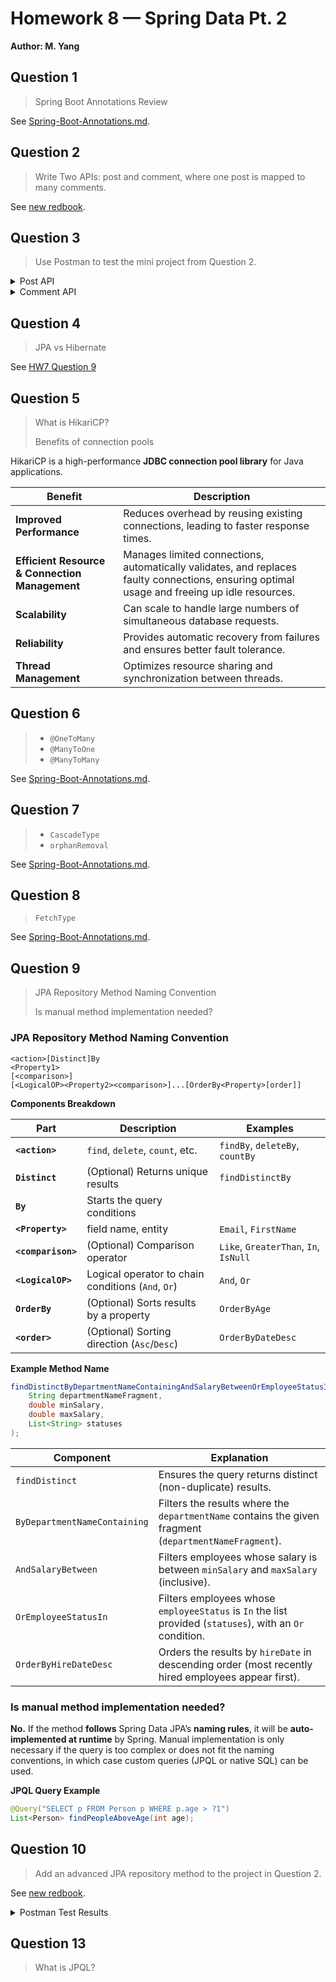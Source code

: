 # Homework 8 — Spring Data Pt. 2
**Author: M. Yang**

## Question 1
> Spring Boot Annotations Review

See [Spring-Boot-Annotations.md](Spring-Boot-Annotations.md).

## Question 2
> Write Two APIs: post and comment, where one post is mapped to many comments.

See [new redbook](../Projects/redbook).


## Question 3
> Use Postman to test the mini project from Question 2.

<details>
<summary>Post API</summary>

### Create a Post
![image](https://github.com/user-attachments/assets/aff5c0c9-a146-4c85-914d-fb952c9432c8)

### Get All Posts
![image](https://github.com/user-attachments/assets/4ebcc7b3-45e4-401e-bdaa-cbb7d6653289)

### Get a Post by ID
![image](https://github.com/user-attachments/assets/8e2da074-c928-4776-9681-8d5b71362b99)

### Update a Post by ID
![image](https://github.com/user-attachments/assets/a64bd1a4-98b1-4590-b4d1-5052d2cc4053)

### Delete a Post by ID
![image](https://github.com/user-attachments/assets/2ac76ae8-bc95-4a54-a420-d77d6e73cb8a)

**All comments under this post are also deleted.**
![image](https://github.com/user-attachments/assets/05f90f83-338c-4afe-bc6c-5ada4782d759)

</details>

<details>
<summary>Comment API</summary>

### Create a Comment
![image](https://github.com/user-attachments/assets/62216ac1-4491-4e26-9881-8453db4263c1)

### Get All Comments by Post ID
![image](https://github.com/user-attachments/assets/00722bbd-8ddc-42ec-b3dd-aa1eab909d9e)

### Get a Comment by Post ID & Comment ID
![image](https://github.com/user-attachments/assets/e475c78c-9ff5-401b-b461-200901e88b2b)

### Update a Comment by Post ID & Comment ID
![image](https://github.com/user-attachments/assets/ee6f5d26-65d6-4f55-a1d9-b2d7166b8079)

### Delete a Comment by Post ID & Comment ID
![image](https://github.com/user-attachments/assets/770bb427-8191-4cd3-9ef3-9500d4e62739)

</details>


## Question 4
> JPA vs Hibernate

See [HW7 Question 9](HW7.md#question-9)


## Question 5
> What is HikariCP?
> 
> Benefits of connection pools

HikariCP is a high-performance **JDBC connection pool library** for Java applications.

| Benefit                                        | Description                                                                                                                                  |
|------------------------------------------------|----------------------------------------------------------------------------------------------------------------------------------------------|
| **Improved Performance**                       | Reduces overhead by reusing existing connections, leading to faster response times.                                                          |
| **Efficient Resource & Connection Management** | Manages limited connections, automatically validates, and replaces faulty connections, ensuring optimal usage and freeing up idle resources. |
| **Scalability**                                | Can scale to handle large numbers of simultaneous database requests.                                                                         |
| **Reliability**                                | Provides automatic recovery from failures and ensures better fault tolerance.                                                                |
| **Thread Management**                          | Optimizes resource sharing and synchronization between threads.                                                                              |


## Question 6
> - `@OneToMany`
> - `@ManyToOne`
> - `@ManyToMany`

See [Spring-Boot-Annotations.md](Spring-Boot-Annotations.md#-onetomany).


## Question 7
> - `CascadeType`
> - `orphanRemoval`

See [Spring-Boot-Annotations.md](Spring-Boot-Annotations.md#-cascade).


## Question 8
> `FetchType`

See [Spring-Boot-Annotations.md](Spring-Boot-Annotations.md#-fetch).


## Question 9
> JPA Repository Method Naming Convention
> 
> Is manual method implementation needed?

### JPA Repository Method Naming Convention

```
<action>[Distinct]By
<Property1>
[<comparison>]
[<LogicalOP><Property2><comparison>]...[OrderBy<Property>[order]]
```

**Components Breakdown**

| Part               | Description                                        | Examples                              |
|--------------------|----------------------------------------------------|---------------------------------------|
| **`<action>`**     | `find`, `delete`, `count`, etc.                    | `findBy`, `deleteBy`, `countBy`       |
| **`Distinct`**     | (Optional) Returns unique results                  | `findDistinctBy`                      |
| **`By`**           | Starts the query conditions                        |                                       |
| **`<Property>`**   | field name, entity                                 | `Email`, `FirstName`                  |
| **`<comparison>`** | (Optional) Comparison operator                     | `Like`, `GreaterThan`, `In`, `IsNull` |
| **`<LogicalOP>`**  | Logical operator to chain conditions (`And`, `Or`) | `And`, `Or`                           |
| **`OrderBy`**      | (Optional) Sorts results by a property             | `OrderByAge`                          |
| **`<order>`**      | (Optional) Sorting direction (`Asc`/`Desc`)        | `OrderByDateDesc`                     |


**Example Method Name**

```java
findDistinctByDepartmentNameContainingAndSalaryBetweenOrEmployeeStatusInOrderByHireDateDesc(
    String departmentNameFragment, 
    double minSalary, 
    double maxSalary, 
    List<String> statuses
);
```

| **Component**                | **Explanation**                                                                                          |
|------------------------------|----------------------------------------------------------------------------------------------------------|
| `findDistinct`               | Ensures the query returns distinct (non-duplicate) results.                                              |
| `ByDepartmentNameContaining` | Filters the results where the `departmentName` contains the given fragment (`departmentNameFragment`).   |
| `AndSalaryBetween`           | Filters employees whose salary is between `minSalary` and `maxSalary` (inclusive).                       |
| `OrEmployeeStatusIn`         | Filters employees whose `employeeStatus` is `In` the list provided (`statuses`), with an `Or` condition. |
| `OrderByHireDateDesc`        | Orders the results by `hireDate` in descending order (most recently hired employees appear first).       |


### Is manual method implementation needed?
**No.**
If the method **follows** Spring Data JPA’s **naming rules**, it will be **auto-implemented at runtime** by Spring.
Manual implementation is only necessary if the query is too complex or does not fit the naming conventions,
in which case custom queries (JPQL or native SQL) can be used.

**JPQL Query Example**
```java
@Query("SELECT p FROM Person p WHERE p.age > ?1")
List<Person> findPeopleAboveAge(int age);
```


## Question 10
> Add an advanced JPA repository method to the project in Question 2.

See [new redbook](../Projects/redbook/src/main/java/com/company/backend/redbook/service/impl).

<details>
<summary>Postman Test Results</summary>

#### All Comments under the post with id 4
![image](https://github.com/user-attachments/assets/ba4d367b-2b0e-4b5a-ae53-fafbb4870300)

#### Comments with keyword "Mauritius" after created `2025-04-24T21:03:43.222037` under this post
![image](https://github.com/user-attachments/assets/2510eec3-6e58-4a67-a1a6-1771a6fd9ae6)

</details>


## Question 13
> What is JPQL?
